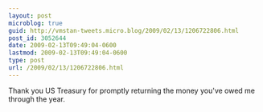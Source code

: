 ```yaml
---
layout: post
microblog: true
guid: http://vmstan-tweets.micro.blog/2009/02/13/1206722806.html
post_id: 3052644
date: 2009-02-13T09:49:04-0600
lastmod: 2009-02-13T09:49:04-0600
type: post
url: /2009/02/13/1206722806.html
---
```

Thank you US Treasury for promptly returning the money you've owed me through the year.

